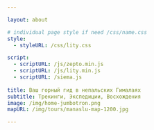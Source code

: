 ```yaml
---

layout: about

# individual page style if need /css/name.css
style:
  - styleURL: /css/lity.css

script:
  - scriptURL: /js/zepto.min.js
  - scriptURL: /js/lity.min.js
  - scriptURL: /siema.js
  
title: Ваш горный гид в непальских Гималаях
subtitle: Трекинги, Экспедиции, Восхождения
image: /img/home-jumbotron.png
mapURL: /img/tours/manaslu-map-1200.jpg

---
```

